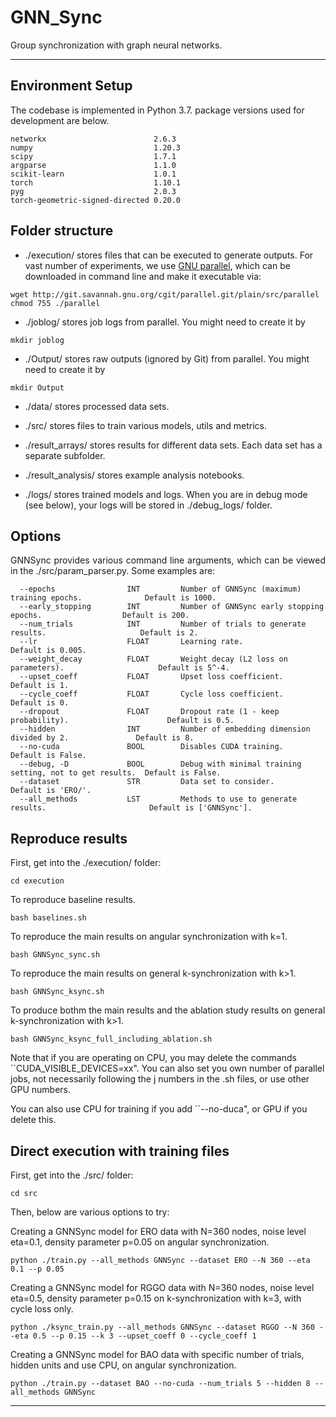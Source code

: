 # GNN_Sync
Group synchronization with graph neural networks.

--------------------------------------------------------------------------------

## Environment Setup
The codebase is implemented in Python 3.7. package versions used for development are below.
```
networkx                        2.6.3
numpy                           1.20.3
scipy                           1.7.1
argparse                        1.1.0
scikit-learn                    1.0.1
torch                           1.10.1
pyg                             2.0.3 
torch-geometric-signed-directed 0.20.0
```

## Folder structure
- ./execution/ stores files that can be executed to generate outputs. For vast number of experiments, we use [GNU parallel](https://www.gnu.org/software/parallel/), which can be downloaded in command line and make it executable via:
```
wget http://git.savannah.gnu.org/cgit/parallel.git/plain/src/parallel
chmod 755 ./parallel
```

- ./joblog/ stores job logs from parallel. 
You might need to create it by 
```
mkdir joblog
```

- ./Output/ stores raw outputs (ignored by Git) from parallel.
You might need to create it by 
```
mkdir Output
```

- ./data/ stores processed data sets.

- ./src/ stores files to train various models, utils and metrics.

- ./result_arrays/ stores results for different data sets. Each data set has a separate subfolder.

- ./result_analysis/ stores example analysis notebooks.

- ./logs/ stores trained models and logs. When you are in debug mode (see below), your logs will be stored in ./debug_logs/ folder.

## Options
<p align="justify">
GNNSync provides various command line arguments, which can be viewed in the ./src/param_parser.py. Some examples are:
</p>

```
  --epochs                INT         Number of GNNSync (maximum) training epochs.              Default is 1000. 
  --early_stopping        INT         Number of GNNSync early stopping epochs.                  Default is 200. 
  --num_trials            INT         Number of trials to generate results.                     Default is 2.
  --lr                    FLOAT       Learning rate.                                            Default is 0.005.  
  --weight_decay          FLOAT       Weight decay (L2 loss on parameters).                     Default is 5^-4. 
  --upset_coeff           FLOAT       Upset loss coefficient.                                   Default is 1.  
  --cycle_coeff           FLOAT       Cycle loss coefficient.                                   Default is 0.  
  --dropout               FLOAT       Dropout rate (1 - keep probability).                      Default is 0.5.
  --hidden                INT         Number of embedding dimension divided by 2.               Default is 8. 
  --no-cuda               BOOL        Disables CUDA training.                                   Default is False.
  --debug, -D             BOOL        Debug with minimal training setting, not to get results.  Default is False.
  --dataset               STR         Data set to consider.                                     Default is 'ERO/'.
  --all_methods           LST         Methods to use to generate results.                       Default is ['GNNSync'].
```


## Reproduce results
First, get into the ./execution/ folder:
```
cd execution
```
To reproduce baseline results.
```
bash baselines.sh
```
To reproduce the main results on angular synchronization with k=1.
```
bash GNNSync_sync.sh
```
To reproduce the main results on general k-synchronization with k>1.
```
bash GNNSync_ksync.sh
```
To produce bothm the main results and the ablation study results on general k-synchronization with k>1.
```
bash GNNSync_ksync_full_including_ablation.sh
```

Note that if you are operating on CPU, you may delete the commands ``CUDA_VISIBLE_DEVICES=xx". You can also set you own number of parallel jobs, not necessarily following the j numbers in the .sh files, or use other GPU numbers.

You can also use CPU for training if you add ``--no-duca", or GPU if you delete this.

## Direct execution with training files

First, get into the ./src/ folder:
```
cd src
```

Then, below are various options to try:

Creating a GNNSync model for ERO data with N=360 nodes, noise level eta=0.1, density parameter p=0.05 on angular synchronization.
```
python ./train.py --all_methods GNNSync --dataset ERO --N 360 --eta 0.1 --p 0.05
```
Creating a GNNSync model for RGGO data with N=360 nodes, noise level eta=0.5, density parameter p=0.15 on k-synchronization with k=3, with cycle loss only.
```
python ./ksync_train.py --all_methods GNNSync --dataset RGGO --N 360 --eta 0.5 --p 0.15 --k 3 --upset_coeff 0 --cycle_coeff 1
```
Creating a GNNSync model for BAO data with specific number of trials, hidden units and use CPU, on angular synchronization.
```
python ./train.py --dataset BAO --no-cuda --num_trials 5 --hidden 8 --all_methods GNNSync
```
--------------------------------------------------------------------------------